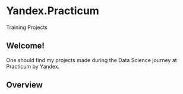 # Yandex.Practicum
Training Projects

## Welcome! 

One should find my projects made during the Data Science journey at Practicum by Yandex.

## Overview
